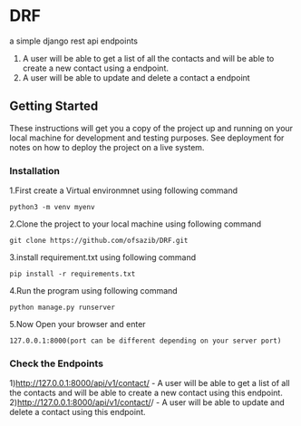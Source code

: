 # DRF
a simple django rest api endpoints
1. A user will be able to get a list of all the contacts and will be able to create a new contact using a endpoint.
2.  A user will be able to update and delete a contact a endpoint

## Getting Started

These instructions will get you a copy of the project up and running on your local machine for development and testing purposes. See deployment for notes on how to deploy the project on a live system.

### Installation

1.First create a Virtual environmnet using following command

```
python3 -m venv myenv
```
2.Clone the project to your local machine using following command
```
git clone https://github.com/ofsazib/DRF.git
```

3.install requirement.txt using following command
```
pip install -r requirements.txt
```
4.Run the program using following command

```
python manage.py runserver
```
5.Now Open your browser and enter
```
127.0.0.1:8000(port can be different depending on your server port)
```
### Check the Endpoints
1)http://127.0.0.1:8000/api/v1/contact/ - A user will be able to get a list of all the contacts and will be able to
create a new contact using this endpoint.
2)http://127.0.0.1:8000/api/v1/contact/<id>/ - A user will be able to update and delete a contact using this
endpoint.
